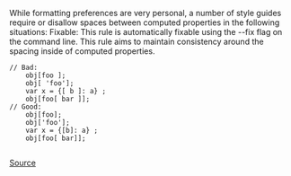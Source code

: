 While formatting preferences are very personal, a number of style guides require or disallow spaces between computed properties in the following situations:
Fixable: This rule is automatically fixable using the --fix flag on the command line.
This rule aims to maintain consistency around the spacing inside of computed properties.

``` 
// Bad:
	obj[foo ];
	obj[ 'foo'];
	var x = {[ b ]: a} ;
	obj[foo[ bar ]];
// Good:
	obj[foo];
	obj['foo'];
	var x = {[b]: a} ;
	obj[foo[ bar]];


```

[Source](http://eslint.org/docs/rules/computed-property-spacing)

